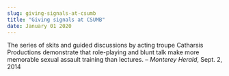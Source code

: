 ```yaml
---
slug: giving-signals-at-csumb
title: "Giving signals at CSUMB"
date: January 01 2020
---
```


<p>The series of skits and guided discussions by acting troupe Catharsis Productions demonstrate that role-playing and blunt talk make more memorable sexual assault training than lectures. – <em>Monterey Herald</em>, Sept. 2, 2014
</p>
